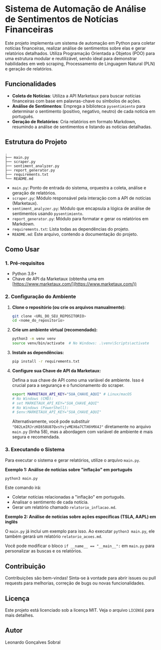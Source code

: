 # Sistema de Automação de Análise de Sentimentos de Notícias Financeiras

Este projeto implementa um sistema de automação em Python para coletar notícias financeiras, realizar análise de sentimentos sobre elas e gerar relatórios detalhados. Utiliza Programação Orientada a Objetos (POO) para uma estrutura modular e reutilizável, sendo ideal para demonstrar habilidades em web scraping, Processamento de Linguagem Natural (PLN) e geração de relatórios.

## Funcionalidades

- **Coleta de Notícias**: Utiliza a API Marketaux para buscar notícias financeiras com base em palavras-chave ou símbolos de ações.
- **Análise de Sentimentos**: Emprega a biblioteca `pysentimiento` para determinar o sentimento (positivo, negativo, neutro) de cada notícia em português.
- **Geração de Relatórios**: Cria relatórios em formato Markdown, resumindo a análise de sentimentos e listando as notícias detalhadas.

## Estrutura do Projeto

```
. 
├── main.py
├── scraper.py
├── sentiment_analyzer.py
├── report_generator.py
├── requirements.txt
└── README.md
```

- `main.py`: Ponto de entrada do sistema, orquestra a coleta, análise e geração de relatórios.
- `scraper.py`: Módulo responsável pela interação com a API de notícias (Marketaux).
- `sentiment_analyzer.py`: Módulo que encapsula a lógica de análise de sentimentos usando `pysentimiento`.
- `report_generator.py`: Módulo para formatar e gerar os relatórios em Markdown.
- `requirements.txt`: Lista todas as dependências do projeto.
- `README.md`: Este arquivo, contendo a documentação do projeto.

## Como Usar

### 1. Pré-requisitos

- Python 3.8+
- Chave de API da Marketaux (obtenha uma em [https://www.marketaux.com/](https://www.marketaux.com/))

### 2. Configuração do Ambiente

1.  **Clone o repositório (ou crie os arquivos manualmente):**

    ```bash
    git clone <URL_DO_SEU_REPOSITORIO>
    cd <nome_do_repositorio>
    ```

2.  **Crie um ambiente virtual (recomendado):**

    ```bash
    python3 -m venv venv
    source venv/bin/activate  # No Windows: .\venv\Scripts\activate
    ```

3.  **Instale as dependências:**

    ```bash
    pip install -r requirements.txt
    ```

4.  **Configure sua Chave de API da Marketaux:**

    Defina a sua chave de API como uma variável de ambiente. Isso é crucial para a segurança e o funcionamento do scraper.

    ```bash
    export MARKETAUX_API_KEY="SUA_CHAVE_AQUI" # Linux/macOS
    # No Windows (CMD):
    # set MARKETAUX_API_KEY="SUA_CHAVE_AQUI"
    # No Windows (PowerShell):
    # $env:MARKETAUX_API_KEY="SUA_CHAVE_AQUI"
    ```

    Alternativamente, você pode substituir `"D82LmIRJrzKE658U87QvsYvjvMEX6a7CTX6hMX4J"` diretamente no arquivo `main.py` (linha 58), mas a abordagem com variável de ambiente é mais segura e recomendada.

### 3. Executando o Sistema

Para executar o sistema e gerar relatórios, utilize o arquivo `main.py`.

**Exemplo 1: Análise de notícias sobre "inflação" em português**

```bash
python3 main.py
```

Este comando irá:
- Coletar notícias relacionadas a "inflação" em português.
- Analisar o sentimento de cada notícia.
- Gerar um relatório chamado `relatorio_inflacao.md`.

**Exemplo 2: Análise de notícias sobre ações específicas (TSLA, AAPL) em inglês**

O `main.py` já inclui um exemplo para isso. Ao executar `python3 main.py`, ele também gerará um relatório `relatorio_acoes.md`.

Você pode modificar o bloco `if __name__ == "__main__":` em `main.py` para personalizar as buscas e os relatórios.

## Contribuição

Contribuições são bem-vindas! Sinta-se à vontade para abrir issues ou pull requests para melhorias, correção de bugs ou novas funcionalidades.

## Licença

Este projeto está licenciado sob a licença MIT. Veja o arquivo `LICENSE` para mais detalhes.

## Autor

Leonardo Gonçalves Sobral

